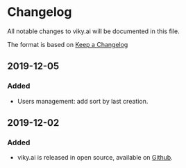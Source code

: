 # Changelog

All notable changes to viky.ai will be documented in this file.

The format is based on [Keep a Changelog](https://keepachangelog.com/en/1.1.0/)


## 2019-12-05

### Added

- Users management: add sort by last creation.

## 2019-12-02

### Added

- viky.ai is released in open source, available on [Github](https://github.com/viky-ai/viky-ai).

